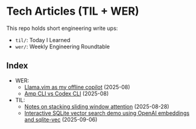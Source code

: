 # Tech Articles (TIL + WER)

This repo holds short engineering write ups:
- `til/`: Today I Learned
- `wer/`: Weekly Engineering Roundtable

## Index
- WER:
  - [Llama.vim as my offline copilot](wer/2025-08_wer_llama-vim-offline-copilot-alternative.md) (2025-08)
  - [Amp CLI vs Codex CLI](wer/2025-08_wer_amp-cli-vs-codex-cli.md) (2025-08)
- TIL:
  - [Notes on stacking sliding window attention](til/2025-08-28_til_stacking-swa-notes.md) (2025-08-28)
  - [Interactive SQLite vector search demo using OpenAI embeddings and sqlite-vec](til/2025-09-06_til_sqlite-vec-openai-embeddings.md) (2025-09-06)
 

